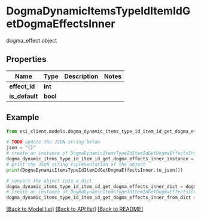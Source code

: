 # DogmaDynamicItemsTypeIdItemIdGetDogmaEffectsInner

dogma_effect object

## Properties

Name | Type | Description | Notes
------------ | ------------- | ------------- | -------------
**effect_id** | **int** |  | 
**is_default** | **bool** |  | 

## Example

```python
from esi_client.models.dogma_dynamic_items_type_id_item_id_get_dogma_effects_inner import DogmaDynamicItemsTypeIdItemIdGetDogmaEffectsInner

# TODO update the JSON string below
json = "{}"
# create an instance of DogmaDynamicItemsTypeIdItemIdGetDogmaEffectsInner from a JSON string
dogma_dynamic_items_type_id_item_id_get_dogma_effects_inner_instance = DogmaDynamicItemsTypeIdItemIdGetDogmaEffectsInner.from_json(json)
# print the JSON string representation of the object
print(DogmaDynamicItemsTypeIdItemIdGetDogmaEffectsInner.to_json())

# convert the object into a dict
dogma_dynamic_items_type_id_item_id_get_dogma_effects_inner_dict = dogma_dynamic_items_type_id_item_id_get_dogma_effects_inner_instance.to_dict()
# create an instance of DogmaDynamicItemsTypeIdItemIdGetDogmaEffectsInner from a dict
dogma_dynamic_items_type_id_item_id_get_dogma_effects_inner_from_dict = DogmaDynamicItemsTypeIdItemIdGetDogmaEffectsInner.from_dict(dogma_dynamic_items_type_id_item_id_get_dogma_effects_inner_dict)
```
[[Back to Model list]](../README.md#documentation-for-models) [[Back to API list]](../README.md#documentation-for-api-endpoints) [[Back to README]](../README.md)


